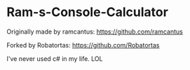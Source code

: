 # Ram-s-Console-Calculator

Originally made by ramcantus: https://github.com/ramcantus

Forked by Robatortas: https://github.com/Robatortas

I've never used c# in my life. LOL
